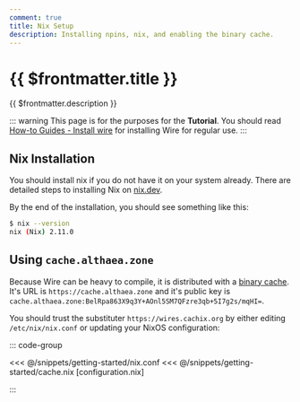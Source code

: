 ```yaml
---
comment: true
title: Nix Setup
description: Installing npins, nix, and enabling the binary cache.
---
```


# {{ $frontmatter.title }}

{{ $frontmatter.description }}

::: warning
This page is for the purposes for the **Tutorial**.
You should read [How-to Guides - Install wire](/guides/installation.html) for installing Wire for
regular use.
:::

## Nix Installation

You should install nix if you do not have it on your system already.
There are detailed steps to installing Nix on [nix.dev](https://nix.dev/install-nix).

By the end of the installation, you should see something like this:

```sh
$ nix --version
nix (Nix) 2.11.0
```

## Using `cache.althaea.zone`

Because Wire can be heavy to compile, it is distributed with a [binary
cache](https://wiki.nixos.org/wiki/Binary_Cache). It's URL is
`https://cache.althaea.zone` and it's public key is
`cache.althaea.zone:BelRpa863X9q3Y+AOnl5SM7QFzre3qb+5I7g2s/mqHI=`.

You should trust the substituter `https://wires.cachix.org` by
either editing `/etc/nix/nix.conf` or updating your NixOS configuration:

::: code-group

<<< @/snippets/getting-started/nix.conf
<<< @/snippets/getting-started/cache.nix [configuration.nix]

:::
